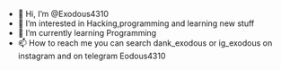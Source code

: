 - 👋 Hi, I’m @Exodous4310
- 👀 I’m interested in Hacking,programming and learning new stuff
- 🌱 I’m currently learning Programming
- 📫 How to reach me you can search dank_exodous or ig_exodous on instagram and on telegram Eodous4310
